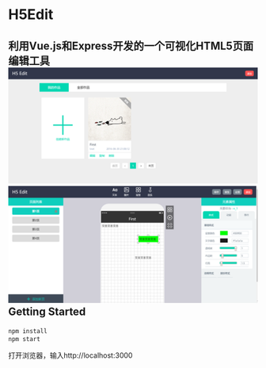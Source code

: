# H5Edit
利用Vue.js和Express开发的一个可视化HTML5页面编辑工具
![Alt 截图](./User/Document/shot1.png)
![Alt 截图](./User/Document/shot2.png)
Getting Started
---------------

```bash
npm install
npm start
```
打开浏览器，输入http://localhost:3000